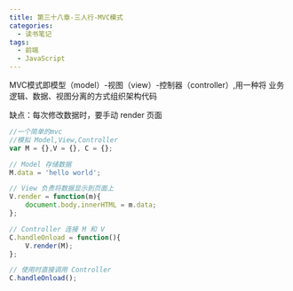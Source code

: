 ```yaml
---
title: 第三十八章-三人行-MVC模式
categories:
  - 读书笔记
tags:
  - 前端
  - JavaScript
---
```


MVC模式即模型（model）-视图（view）-控制器（controller）,用一种将
业务逻辑、数据、视图分离的方式组织架构代码

缺点：每次修改数据时，要手动 render 页面

```js
//一个简单的mvc
//模拟 Model,View,Controller
var M = {},V = {}, C = {};

// Model 存储数据
M.data = 'hello world';

// View 负责将数据显示到页面上
V.render = function(m){
    document.body.innerHTML = m.data;
};

// Controller 连接 M 和 V
C.handleOnload = function(){
    V.render(M);
};

// 使用时直接调用 Controller
C.handleOnload();

```

